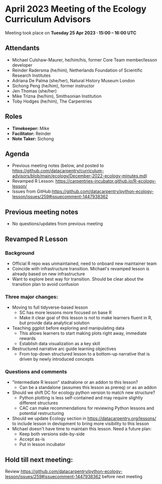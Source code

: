 # April 2023 Meeting of the Ecology Curriculum Advisors  

Meeting took place on **Tuesday 25 Apr 2023 ⋅ 15:00 – 16:00 UTC**


## Attendants

- Michael Culshaw-Maurer, he/him/his, former Core Team member/lesson developer
- Reinder Radersma (he/him), Netherlands Foundation of Scientific Research Institutes
- Adriana De Palma (she/her), Natural History Museum London
- Sichong Peng (he/him), former instructor
- Jen Thomas (she/her)
- Mike Trizna (he/him), Smithsonian Institution
- Toby Hodges (he/him), The Carpentries

## Roles

- **Timekeeper:** Mike
- **Facilitator:** Reinder
- **Note Taker:** Sichong


## Agenda

- Previous meeting notes (below, and posted to https://github.com/datacarpentry/curriculum-advisors/blob/main/ecology/December-2022-ecology-minutes.md)
- Revamped R Lesson: https://carpentries-incubator.github.io/R-ecology-lesson/
- Issues from GitHub:https://github.com/datacarpentry/python-ecology-lesson/issues/259#issuecomment-1447938362

## Previous meeting notes

- No questions/updates from previous meeting

## Revamped R Lesson
### Background
- Official R repo was unmaintained, need to onboard new maintainer team
- Coincide with infrastructure transition. Michael's revamped lesson is already based on new infrastructure
- Want to explore best way for transition. Should be clear about the transition plan to avoid confusion
### Three major changes:
- Moving to full tidyverse-based lesson 
  - SC has more lessons more focused on base R
  - Make it clear goal of this lesson is not to make learners fluent in R, but provide data analytical solution
- Teaching ggplot before exploring and manipulating data
  - This allows learners to start making plots right away, immediate rewards
  - Establish data visualization as a key skill
- Restructured narrative arc guide learning objectives
  - From top-down structured lesson to a bottom-up narrative that is driven by newly introduced concepts
### Questions and comments
- "Intermediate R lesson" stadnalone or an addon to this lesson?
  - Can be a standalone (assumes this lesson as prereq) or as an addon
- Should we shift DC for ecology python version to match new structure? 
  - Python plotting is less self-contained and may require slightly different structures
  - CAC can make recommendations for reviewing Python lessons and potential restructuring
- Should we update Ecology section in https://datacarpentry.org/lessons/ to include lesson in devlopment to bring more visibility to this lesson
- Michael doesn't have time to maintain this lesson. Need a future plan:
  - Keep both versions side-by-side
  - Accept as-is
  - Put in lesson incubator

## Hold till next meeting:
Review https://github.com/datacarpentry/python-ecology-lesson/issues/259#issuecomment-1447938362 before next meeting

